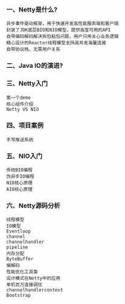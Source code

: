 ### 一、Netty是什么?
```
异步事件驱动框架，用于快速开发高性能服务端和客户端
封装了JDK底层BIO和NIO模型，提供高度可用的API
自带编码解码解决拆包粘包问题，用户只用关心业务逻辑
精心设计的Reactor线程模型支持高并发海量连接
自带协议栈，无需用户关系
```

### 二、Java IO的演进?
### 三、Netty入门
```
第一个demo
核心组件介绍
Netty VS NIO
```
### 四、项目案例

```
手写推送系统
```
### 五、NIO入门
```
传统BIO编程
伪异步IO编程
NIO核心原理
AIO核心原理
```
### 六、Netty源码分析
```
线程模型
IO模型
Eventloop
channel
channelhandler
pipeline
内存分配
ByteBuffer
编解码
性能优化工具类
设计模式在Netty中的应用
单机百万连接调优
channelhandlercontext
Bootstrap
```